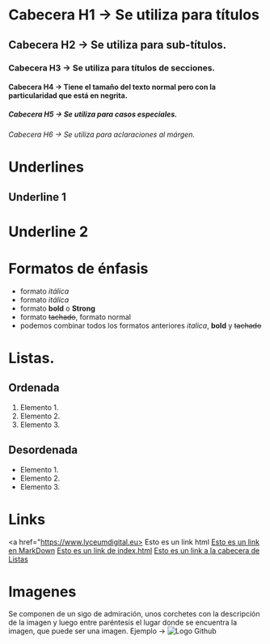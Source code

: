 # Cabecera H1 -> Se utiliza para títulos
## Cabecera H2 -> Se utiliza para sub-títulos.
### Cabecera H3 -> Se utiliza para títulos de secciones.
#### Cabecera H4 -> Tiene el tamaño del texto normal pero con la particularidad que está en negrita.
##### Cabecera H5 -> Se utiliza para casos especiales.
###### Cabecera H6 -> Se utiliza para aclaraciones al márgen.

# Underlines
Underline 1
-----------

Underline 2
===========

# Formatos de énfasis
- formato *itálica*
- formato _itálica_
- formato **bold** o __Strong__
- formato ~~tachado~~, formato normal
- podemos combinar todos los formatos anteriores _italica_, **bold** y ~~tachado~~

# Listas.
## Ordenada
1. Elemento 1.
2. Elemento 2.
3. Elemento 3.

## Desordenada
- Elemento 1.
- Elemento 2.
- Elemento 3.

# Links
<a href="https://www.lyceumdigital.eu> Esto es un link html</a>
[Esto es un link en MarkDown](https://www.lyceumdigital.eu/)
[Esto es un link de index.html](index.html)
[Esto es un link a la cabecera de Listas](#listas)

# Imagenes
Se componen de un sigo de admiración, unos corchetes con la descripción de la imagen y luego entre paréntesis el lugar donde se encuentra la imagen, que puede ser una imagen.
Ejemplo -> ![Logo Github](https://image.flaticon.com/icons/svg/25/25231.svg)


